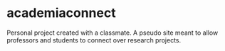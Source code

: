 # academiaconnect
Personal project created with a classmate. A pseudo site meant to allow professors and students to connect over research projects. 
